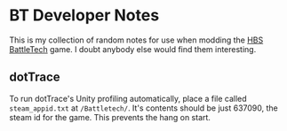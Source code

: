 # BT Developer Notes
This is my collection of random notes for use when modding the [HBS BattleTech](http://battletechgame.com/) game. I doubt anybody else would find them interesting.

## dotTrace 

To run dotTrace's Unity profiling automatically, place a file called `steam_appid.txt` at `/Battletech/`. It's contents should be just 637090, the steam id for the game. This prevents the hang on start.
